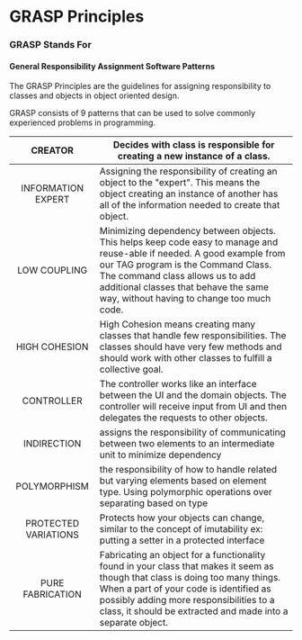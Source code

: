 # GRASP Principles

### GRASP Stands For 

#### **General Responsibility Assignment Software Patterns**

The GRASP Principles are the guidelines for assigning responsibility to classes and objects in object oriented design. 

GRASP consists of 9 patterns that can be used to solve commonly experienced problems in programming. 





|        CREATOR       | Decides with class is responsible for creating a new instance of a class.                                                                                                                                                                                                                |
|:--------------------:|------------------------------------------------------------------------------------------------------------------------------------------------------------------------------------------------------------------------------------------------------------------------------------------|
| INFORMATION EXPERT   | Assigning the responsibility of creating an object to the "expert". This means the object  creating an instance of another has all of the information needed to create that object.                                                                                                      |
| LOW COUPLING         | Minimizing dependency between objects. This helps keep code easy to manage and reuse-able if needed. A good example from our TAG program is the Command Class. The  command class allows us to add additional classes that behave the same way, without having to  change too much code. |
| HIGH COHESION        | High Cohesion means creating many classes that handle few responsibilities. The classes should have very few methods and should work with other classes to fulfill a collective goal.                                                                                                    |
| CONTROLLER           | The controller works like an interface between the UI and the domain objects. The controller   will receive input from UI and then delegates the requests to other objects.                                                                                                              |
| INDIRECTION          | assigns the responsibility of communicating between two elements to an intermediate unit to  minimize dependency                                                                                                                                                                         |
| POLYMORPHISM         | the responsibility of how to handle related but varying elements based on element type. Using polymorphic operations over separating based on type                                                                                                                                       |
| PROTECTED VARIATIONS | Protects how your objects can change, similar to the concept of imutability ex: putting a setter in a protected interface                                                                                                                                                                |
| PURE FABRICATION     | Fabricating an object for a functionality found in your class that makes it seem as  though that class is doing too many things. When a part of your code is identified as  possibly adding more responsibilities to a class, it should be extracted and made into a separate object.    |
